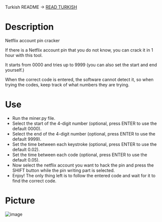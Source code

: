 Turkish README -> [READ TURKISH](https://github.com/Osderda/netflixPinCracker/blob/main/README-TR.md)
# Description
Netflix account pin cracker

If there is a Netflix account pin that you do not know,
you can crack it in 1 hour with this tool.

It starts from 0000 and tries up to 9999 (you can also set the start and end yourself.)

When the correct code is entered, the software cannot detect it, so when trying the codes,
keep track of what numbers they are trying.

# Use

- Run the miner.py file.
- Select the start of the 4-digit number (optional, press ENTER to use the default 0000).
- Select the end of the 4-digit number (optional, press ENTER to use the default 9999).
- Set the time between each keystroke (optional, press ENTER to use the default 0.02).
- Set the time between each code (optional, press ENTER to use the default 0.05).
- Now select the netflix account you want to hack the pin and press the SHIFT button while the pin writing part is selected.
- Enjoy! The only thing left is to follow the entered code and wait for it to find the correct code.

# Picture
![image](https://user-images.githubusercontent.com/68977883/205501182-08dfead6-4d12-484a-a032-53bd1412a510.png)
